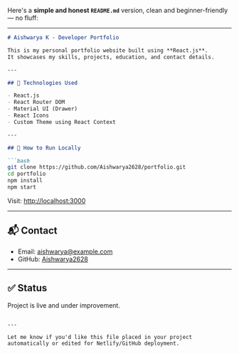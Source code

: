 Here's a **simple and honest `README.md`** version, clean and beginner-friendly — no fluff:

---

````markdown
# Aishwarya K - Developer Portfolio

This is my personal portfolio website built using **React.js**.  
It showcases my skills, projects, education, and contact details.

---

## 🚀 Technologies Used

- React.js  
- React Router DOM  
- Material UI (Drawer)  
- React Icons  
- Custom Theme using React Context  

---

## 📁 How to Run Locally

```bash
git clone https://github.com/Aishwarya2628/portfolio.git
cd portfolio
npm install
npm start
````

Visit: [http://localhost:3000](http://localhost:3000)

---

## 📬 Contact

* Email: [aishwarya@example.com](mailto:aishwarya@example.com)
* GitHub: [Aishwarya2628](https://github.com/Aishwarya2628)

---

## ✅ Status

Project is live and under improvement.

```

---

Let me know if you'd like this file placed in your project automatically or edited for Netlify/GitHub deployment.
```

